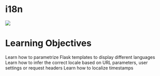 # i18n

![](https://cdn-images-1.medium.com/max/1200/1*HlHam1VgbP1ZazxrK4-6Pw.png)

# Learning Objectives

Learn how to parametrize Flask templates to display different languages
Learn how to infer the correct locale based on URL parameters, user settings or request headers
Learn how to localize timestamps
